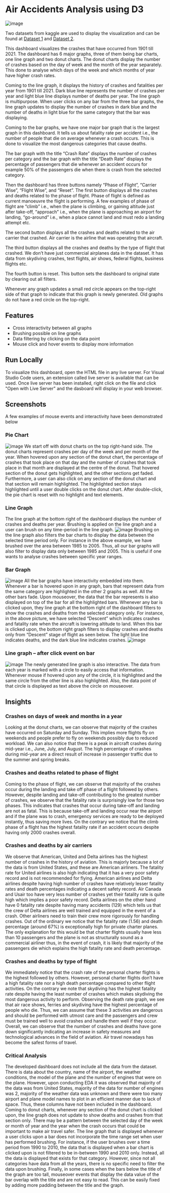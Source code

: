 
# Air Accidents Analysis using D3
![image](https://user-images.githubusercontent.com/88155960/180510661-49b0c0b6-cd6b-4ce0-ac57-0126f83dfe00.png)

Two datasets from kaggle are used to display the visualization and 
can be found at [Dataset 1](https://www.kaggle.com/datasets/khsamaha/aviation-accident-database-synopses)
and [Dataset 2](https://www.kaggle.com/datasets/saurograndi/airplane-crashes-since-1908).

This dashboard visualizes the crashes that have occurred from 
1901 till 2021. The dashboard has 6 major graphs, three of them 
being bar charts, one line graph and two donut charts. The donut 
charts display the number of crashes based on the day of week 
and the month of the year separately. This done to analyse which 
days of the week and which months of year have higher crash rates.

Coming to the line graph, it displays the history of crashes and fatalities per year from 1901 till 2021. Dark blue line represents the number of crashes per year and light blue line displays number of deaths per year. The line graph is multipurpose. When user clicks on any bar from the three bar graphs, the line graph updates to display the number of crashes in dark blue and the number of deaths in light blue for the same category that the bar was displaying.

Coming to the bar graphs, we have one major bar graph that is the largest graph in this dashboard. It tells us about fatality rate per accident i.e., the number of people that die on average whenever a crash occurs. This is done to visualize the most dangerous categories that cause deaths.

The bar graph with the title “Crash Rate” displays the number of crashes per category and the bar graph with the title “Death Rate” displays the percentage of passengers that die whenever an accident occurs for example 50% of the passengers die when there is crash from the selected category.

Then the dashboard has three buttons namely “Phase of Flight”, “Carrier Wise”, “Flight Wise”, and “Reset”. The first button displays all the crashes and deaths related to the phase of flight. Phase of flight is defined as current manoeuvre the flight is performing. A few examples of phase of flight are “climb” i.e., when the plane is climbing, or gaining altitude just after take-off, “approach” i.e., when the plane is approaching an airport for landing, “go-around” i.e., when a place cannot land and must redo a landing attempt etc.

The second button displays all the crashes and deaths related to the air carrier that crashed. Air carrier is the airline that was operating that aircraft.

The third button displays all the crashes and deaths by the type of flight that crashed. We don’t have just commercial airplanes data in the dataset. It has data from skydiving crashes, test flights, air shows, federal flights, business flights etc.

The fourth button is reset. This button sets the dashboard to original state by clearing out all filters.

Whenever any graph updates a small red circle appears on the top-right side of that graph to indicate that this graph is newly generated. Old graphs do not have a red circle on the top-right. 
## Features

- Cross interactivity between all graphs
- Brushing possible on line graphs
- Data filtering by clicking on the data point
- Mouse click and hover events to display more information


## Run Locally

To visualize this dashboard, open the HTML file in any live server. For 
Visual Studio Code users, an extension called live server is available
that can be used. Once live server has been installed, right click on the file
and click "Open with Live Server" and the dasboard will display 
in your web browser.
## Screenshots

A few examples of mouse events and interactivity have been demonstrated below
### Pie Chart

![image](https://user-images.githubusercontent.com/88155960/180511185-c1f49b1b-82f6-44c3-8581-416eef9e250a.png)
We start off with donut charts on the top right-hand side. The donut charts represent crashes per day of the week and per month of the year. When hovered upon any section of the donut chart, the percentage of crashes that took place on that day and the number of crashes that took place in that month are displayed at the centre of the donut. That hovered section of the donut gets highlighted, and the other sections get faded. Furthermore, a user can also click on any section of the donut chart and that section will remain highlighted. The highlighted section stays highlighted until a user double clicks on the donut chart. After double-click, the pie chart is reset with no highlight and text elements.
### Line Graph

The line graph at the bottom right of the dashboard displays the number of crashes and deaths per year. Brushing is applied on the line graph and a user can brush on any time-period in the line graph.
![image](https://user-images.githubusercontent.com/88155960/180512019-0501783d-7e8c-4ac1-b6a7-127795796c99.png)
Brushing on the line graph also filters the bar charts to display the data between the selected time period only. For instance in the above example, we have brushed over the area between 1985 to 2005. Thus, all our bar graphs will also filter to display data only between 1985 and 2005. This is useful if one wants to analyse crashes between specific year ranges.
### Bar Graph

![image](https://user-images.githubusercontent.com/88155960/180512513-d368e477-3041-4aad-9319-22772f45df3e.png)
All the bar graphs have interactivity embedded into them. Whenever a bar is hovered upon in any graph, bars that represent data from the same category are highlighted in the other 2 graphs as well. All the other bars fade. Upon mouseover, the data that the bar represents is also displayed on top of the bar for all the highlighted bars.
Whenever any bar is clicked upon, they line graph at the bottom right of the dashboard filters to show the crashes and deaths from the selected category only. For instance, in the above picture, we have selected “Descent” which indicates crashes and fatality rate when the aircraft is lowering altitude to land. When this bar is clicked upon, the bottom right graph filters to display crashes and deaths only from “Descent” stage of flight as seen below. The light blue line indicates deaths, and the dark blue line indicates crashes.
![image](https://user-images.githubusercontent.com/88155960/180513697-9da0547b-2828-4d46-98d8-2e5af4753c45.png)
### Line graph – after click event on bar

![image](https://user-images.githubusercontent.com/88155960/180513883-344d3b62-ad55-4b44-90b6-d98fc54b4d3c.png)
The newly generated line graph is also interactive. The data from each year is marked with a circle to easily access that information. Whenever mouse if hovered upon any of the circle, it is highlighted and the same circle from the other line is also highlighted. Also, the data point of that circle is displayed as text above the circle on mouseover.

## Insights
### Crashes on days of week and months in a year
Looking at the donut charts, we can observe that majority of the crashes have occurred on Saturday and Sunday. This implies more flights fly on weekends and people prefer to fly on weekends possibly due to reduced workload. We can also notice that there is a peak in aircraft crashes during mid-year i.e., June, July, and August. The high percentage of crashes during mid-year are a direct result of increase in passenger traffic due to the summer and spring breaks.
### Crashes and deaths related to phase of flight
Coming to the phase of flight, we can observe that majority of the crashes occur during the landing and take off phase of a flight followed by others. However, despite landing and take-off contributing to the greatest number of crashes, we observe that the fatality rate is surprisingly low for those two phases. This indicates that crashes that occur during take-off and landing are not as fatal. This is because take-off and landing occur near the airport and if the plane was to crash, emergency services are ready to be deployed instantly, thus saving more lives. On the contrary we notice that the climb phase of a flight has the highest fatality rate if an accident occurs despite having only 2000 crashes overall.
### Crashes and deaths by air carriers
We observe that American, United and Delta airlines has the highest number of crashes in the history of aviation. This is majorly because a lot of the data is from United States, and these are American airliners. The fatality rate for United airlines is also high indicating that it has a very poor safety record and is not recommended for flying. American airlines and Delta airlines despite having high number of crashes have relatively lesser fatality rates and death percentages indicating a decent safety record. Air Canada and Usair too have very less number of crashes yet their fatality rate is quite high which implies a poor safety record. Delta airlines on the other hand have 0 fatality rate despite having many accidents (129) which tells us that the crew of Delta airlines are well trained and equipped in the event of a crash. Other airliners need to train their crew more rigorously for handling crashes.
Out of the ordinary we notice that the fatality rate (1.56) and death percentage (around 67%) is exceptionally high for private charter planes. The only explanation for this would be that charter flights usually have less than 10 passengers and the plane is not as structurally sound as a commercial airliner thus, in the event of crash, it is likely that majority of the passengers die which explains the high fatality rate and death percentage.
### Crashes and deaths by type of flight
We immediately notice that the crash rate of the personal charter flights is the highest followed by others. However, personal charter flights don’t have a high fatality rate nor a high death percentage compared to other flight activities. On the contrary we note that skydiving has the highest fatality rate despite having the least number of crashes which makes skydiving the most dangerous activity to perform. Observing the death rate graph, we see that air race shows, ferries and skydiving have the highest percentage of people who die. Thus, we can assume that these 3 activities are dangerous and should be performed with utmost care and the passengers and crew must be trained well to avoid crashes and handle them well if they occur.
Overall, we can observe that the number of crashes and deaths have gone down significantly indicating an increase in safety measures and technological advances in the field of aviation. Air travel nowadays has become the safest forms of travel.
### Critical Analysis
The developed dashboard does not include all the data from the dataset. There is data about the country, name of the airport, the weather conditions, the model of the plane and the number of engines that were on the plane. However, upon conducting EDA it was observed that majority of the data was from United States, majority of the data for number of engines was 2, majority of the weather data was unknown and there were too many airport and plane model names to plot in an efficient manner due to lack of space. Thus, these columns have not been included in the dashboard.
Coming to donut charts, whenever any section of the donut chart is clicked upon, the line graph does not update to show deaths and crashes from that section only. There may be a pattern between the selected day of the week or month of year and the year when the crash occurs that could be important to make air travel safer.
The line graph that is displayed whenever a user clicks upon a bar does not incorporate the time range set when user has performed brushing. For instance, if the user brushes over a time period from 1990 to 2010, the data that is displayed when a bar chart is clicked upon is not filtered to be in-between 1990 and 2010 only. Instead, all the data is displayed that exists for that category. However, since not all categories have data from all the years, there is no specific need to filter the data upon brushing. 
Finally, in some cases when the bars below the title of the graph are too tall, mouseover events that display the data value of the bar overlap with the title and are not easy to read. This can be easily fixed by adding more padding between the title and the graph.
